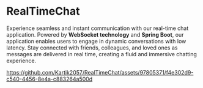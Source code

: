 # RealTimeChat
Experience seamless and instant communication with our real-time chat application. Powered by **WebSocket technology** and **Spring Boot**, our application enables users to engage in dynamic conversations with low latency. Stay connected with friends, colleagues, and loved ones as messages are delivered in real time, creating a fluid and immersive chatting experience.




https://github.com/Kartik2057/RealTimeChat/assets/97805371/f4e302d9-c540-4456-8e4a-c883264a500d




